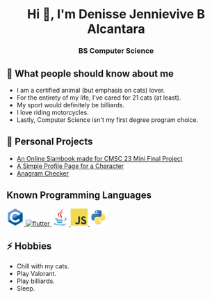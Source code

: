 <h1 align="center">Hi 👋, I'm Denisse Jennievive B Alcantara</h1>
<h3 align="center">BS Computer Science</h3>

## 💬 What people should know about me  <br/>
  - I am a certified animal (but emphasis on cats) lover. <br/>
  - For the entirety of my life, I've cared for 21 cats (at least). <br/>
  - My sport would definitely be billiards. <br/>
  - I love riding motorcycles. <br/>
  - Lastly, Computer Science isn't my first degree program choice. <br/>

## 🔭 Personal Projects <br/>
  - [An Online Slambook made for CMSC 23 Mini Final Project](https://github.com/CMSC23-Midyear2024/final-mini-project-mizuki-denden.git)
  - [A Simple Profile Page for a Character](https://github.com/CMSC23-Midyear2024/week3-intro-to-flutter-mizuki-denden.git)
  - [Anagram Checker](https://github.com/CMSC23-Midyear2024/week1-intro-to-dart-mizuki-denden)
 
## Known Programming Languages
<p align="left"> <a href="https://www.cprogramming.com/" target="_blank" rel="noreferrer"> <img src="https://raw.githubusercontent.com/devicons/devicon/master/icons/c/c-original.svg" alt="c" width="40" height="40"/> </a> <a href="https://flutter.dev" target="_blank" rel="noreferrer"> <img src="https://www.vectorlogo.zone/logos/flutterio/flutterio-icon.svg" alt="flutter" width="40" height="40"/> </a> <a href="https://www.java.com" target="_blank" rel="noreferrer"> <img src="https://raw.githubusercontent.com/devicons/devicon/master/icons/java/java-original.svg" alt="java" width="40" height="40"/> </a> <a href="https://developer.mozilla.org/en-US/docs/Web/JavaScript" target="_blank" rel="noreferrer"> <img src="https://raw.githubusercontent.com/devicons/devicon/master/icons/javascript/javascript-original.svg" alt="javascript" width="40" height="40"/> </a> <a href="https://www.python.org" target="_blank" rel="noreferrer"> <img src="https://raw.githubusercontent.com/devicons/devicon/master/icons/python/python-original.svg" alt="python" width="40" height="40"/> </a> </p>

## ⚡ Hobbies  <br/>
  - Chill with my cats. <br/>
  - Play Valorant. <br/>
  - Play billiards. <br/>
  - Sleep. <br/>
